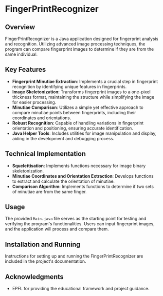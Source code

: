 # FingerPrintRecognizer

## Overview
FingerPrintRecognizer is a Java application designed for fingerprint analysis and recognition. Utilizing advanced image processing techniques, the program can compare fingerprint images to determine if they are from the same individual.

## Key Features
- **Fingerprint Minutiae Extraction**: Implements a crucial step in fingerprint recognition by identifying unique features in fingerprints.
- **Image Skeletonization**: Transforms fingerprint images to a one-pixel thickness format, maintaining the structure while simplifying the image for easier processing.
- **Minutiae Comparison**: Utilizes a simple yet effective approach to compare minutiae points between fingerprints, including their coordinates and orientations.
- **Robust Recognition**: Capable of handling variations in fingerprint orientation and positioning, ensuring accurate identification.
- **Java Helper Tools**: Includes utilities for image manipulation and display, aiding in the development and debugging process.

## Technical Implementation
- **Squelettisation**: Implements functions necessary for image binary skeletonization.
- **Minutiae Coordinates and Orientation Extraction**: Develops functions to extract and calculate the orientation of minutiae.
- **Comparison Algorithm**: Implements functions to determine if two sets of minutiae are from the same finger.

## Usage
The provided `Main.java` file serves as the starting point for testing and verifying the program's functionalities. Users can input fingerprint images, and the application will process and compare them.

## Installation and Running
Instructions for setting up and running the FingerPrintRecognizer are included in the project's documentation.

## Acknowledgments
- EPFL for providing the educational framework and project guidance.

